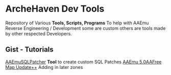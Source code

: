 # ArcheHaven Dev Tools
Repository of Various **Tools, Scripts, Programs** To help with AAEmu Reverse Engineering / Development
some are custom others are tools made by other respected Developers. 


## Gist - Tutorials
[AAEmuSQLPatcher](https://gist.github.com/omni-aa/df1546a79a4281d12b8bcad936ef62f0)
**Tool** to create custom SQL Patches
[AAEmu 5.0AAFree Map Update++](https://gist.github.com/omni-aa/ce6da84d36e645eacc3a4a53bd136a5b)
Adding in later zones 
